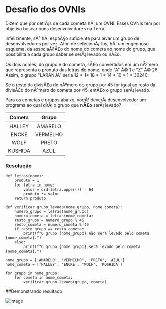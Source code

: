 Desafio dos OVNIs
=================

Dizem que por detrÃ¡s de cada cometa hÃ¡ um OVNI. Esses OVNIs tem por objetivo buscar bons desenvolvedores na Terra.

Infelizmente, sÃ³ hÃ¡ espaÃ§o suficiente para levar um grupo de desenvolvedores por vez. Afim de selecionÃ¡-los, hÃ¡ um engenhoso esquema, da associaÃ§Ã£o do nome do cometa ao nome do grupo, que possibilita a cada grupo saber se serÃ¡ levado ou nÃ£o.

Os dois nomes, do grupo e do cometa, sÃ£o convertidos em um nÃºmero que representa o produto das letras do nome, onde "A" Ã© 1 e "Z" Ã© 26. Assim, o grupo "LARANJA" seria 12 * 1* 18 * 1 * 14 * 10 * 1 = 30240. 

Se o resto da divisÃ£o do nÃºmero do grupo por 45 for igual ao resto da divisÃ£o do nÃºmero do cometa por 45, entÃ£o o grupo serÃ¡ levado.

Para os cometas e grupos abaixo, vocÃª deverÃ¡ desenvolvedor um programa ao qual dirÃ¡ o grupo que **nÃ£o** serÃ¡ levado?

| Cometa   | Grupo    |
|:--------:|:--------:|
| HALLEY	 | AMARELO  |
| ENCKE	   | VERMELHO |
| WOLF     | PRETO   |
| KUSHIDA	 | AZUL     |



### [Resolução](main.py)

```
def letras(nome):
    produto = 1
    for letra in nome:
        valor = ord(letra.upper()) - 64
        produto *= valor
    return produto

def verificar_grupo_levado(nome_grupo, nome_cometa):
    numero_grupo = letras(nome_grupo)
    numero_cometa = letras(nome_cometa)
    resto_grupo = numero_grupo % 45
    resto_cometa = numero_cometa % 45
    if resto_grupo == resto_cometa:
        print(f"O grupo {nome_grupo} não será levado pelo cometa {nome_cometa}.")
    else:
        print(f"O grupo {nome_grupo} será levado pelo cometa {nome_cometa}.")

nome_grupo = ['AMARELO', 'VERMELHO', 'PRETO', 'AZUL']
nome_cometa = ['HALLEY', 'ENCKE', 'WOLF', 'KUSHIDA']

for grupo in nome_grupo:
    for cometa in nome_cometa:
        verificar_grupo_levado(grupo, cometa)
```

##Demonstrando resultado


![image](https://user-images.githubusercontent.com/116848225/218853571-60543fe9-cd1c-4384-b8ad-c69ae569080b.png)
